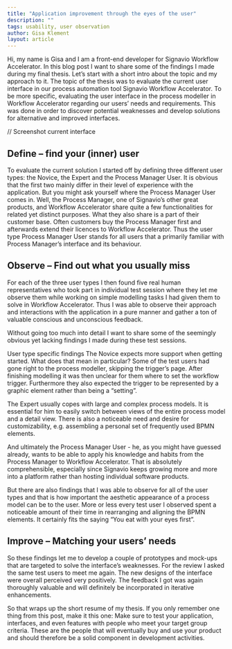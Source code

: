 ```yaml
---
title: "Application improvement through the eyes of the user"
description: ""
tags: usability, user observation
author: Gisa Klement
layout: article
---
```


Hi, my name is Gisa and I am a front-end developer for Signavio Workflow Accelerator. 
In this blog post I want to share some of the findings I made during my final thesis. Let’s start with a short intro about the topic and my approach to it. 
The topic of the thesis was to evaluate the current user interface in our process automation tool Signavio Workflow Accelerator. To be more specific, evaluating the user interface in the process modeller in Workflow Accelerator regarding our users’ needs and requirements. This was done in order to discover potential weaknesses and develop solutions for alternative and improved interfaces. 

// Screenshot current interface

## Define – find your (inner) user
To evaluate the current solution I started off by defining three different user types: the Novice, the Expert and the Process Manager User. It is obvious that the first two mainly differ in their level of experience with the application. But you might ask yourself where the Process Manager User comes in. Well, the Process Manager, one of Signavio’s other great products, and Workflow Accelerator share quite a few functionalities for related yet distinct purposes. What they also share is a part of their customer base. Often customers buy the Process Manager first and afterwards extend their licences to Workflow Accelerator. Thus the user type Process Manager User stands for all users that a primarily familiar with Process Manager’s interface and its behaviour. 

## Observe – Find out what you usually miss
For each of the three user types I then found five real human representatives who took part in individual test session where they let me observe them while working on simple modelling tasks I had given them to solve in Workflow Accelerator. Thus I was able to observe their approach and interactions with the application in a pure manner and gather a ton of valuable conscious and unconscious feedback. 

Without going too much into detail I want to share some of the seemingly obvious yet lacking findings I made during these test sessions. 

User type specific findings
The Novice expects more support when getting started. What does that mean in particular? Some of the test users had gone right to the process modeller, skipping the trigger’s page. After finishing modelling it was then unclear for them where to set the workflow trigger. Furthermore they also expected the trigger to be represented by a graphic element rather than being a “setting”.

The Expert usually copes with large and complex process models. It is essential for him to easily switch between views of the entire process model and a detail view. There is also a noticeable need and desire for customizability, e.g. assembling a personal set of frequently used BPMN elements. 

And ultimately the Process Manager User - he, as you might have guessed already, wants to be able to apply his knowledge and habits from the Process Manager to Workflow Accelerator. That is absolutely comprehensible, especially since Signavio keeps growing more and more into a platform rather than hosting individual software products. 

But there are also findings that I was able to observe for all of the user types and that is how important the aesthetic appearance of a process model can be to the user. More or less every test user I observed spent a noticeable amount of their time in rearranging and aligning the BPMN elements. It certainly fits the saying “You eat with your eyes first”. 

## Improve – Matching your users’ needs
So these findings let me to develop a couple of prototypes and mock-ups that are targeted to solve the interface’s weaknesses. For the review I asked the same test users to meet me again. The new designs of the interface were overall perceived very positively. The feedback I got was again thoroughly valuable and will definitely be incorporated in iterative enhancements. 

So that wraps up the short resume of my thesis. If you only remember one thing from this post, make it this one: Make sure to test your application, interfaces, and even features with people who meet your target group criteria. These are the people that will eventually buy and use your product and should therefore be a solid component in development activities. 
